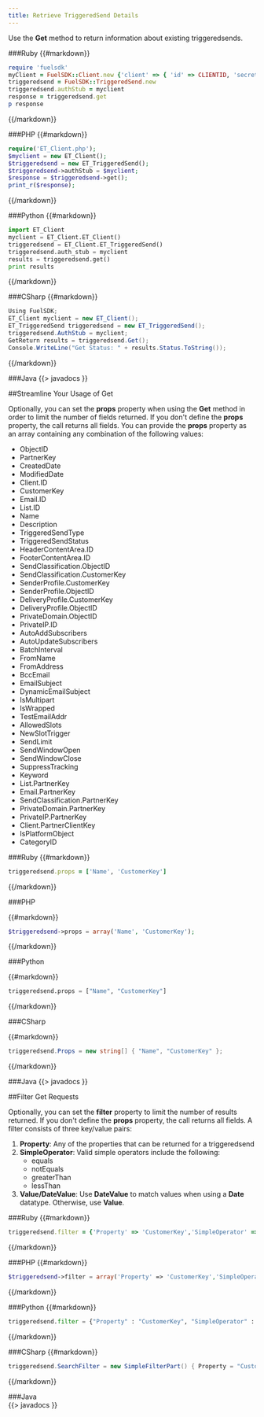 ```yaml
---
title: Retrieve TriggeredSend Details
---
```


Use the **Get** method to return information about existing triggeredsends.

###Ruby
{{#markdown}}
```ruby  
require 'fuelsdk'
myClient = FuelSDK::Client.new {'client' => { 'id' => CLIENTID, 'secret' => SECRET }}
triggeredsend = FuelSDK::TriggeredSend.new
triggeredsend.authStub = myclient
response = triggeredsend.get
p response
```
{{/markdown}}

###PHP
{{#markdown}}
```php  
require('ET_Client.php');
$myclient = new ET_Client();
$triggeredsend = new ET_TriggeredSend();
$triggeredsend->authStub = $myclient;
$response = $triggeredsend->get();
print_r($response);
```
{{/markdown}}

###Python
{{#markdown}}
```python  
import ET_Client
myclient = ET_Client.ET_Client()
triggeredsend = ET_Client.ET_TriggeredSend()
triggeredsend.auth_stub = myclient
results = triggeredsend.get()
print results
```
{{/markdown}}

###CSharp
{{#markdown}}
```csharp  
Using FuelSDK;
ET_Client myclient = new ET_Client();
ET_TriggeredSend triggeredsend = new ET_TriggeredSend();
triggeredsend.AuthStub = myclient;
GetReturn results = triggeredsend.Get();
Console.WriteLine("Get Status: " + results.Status.ToString());
```
{{/markdown}}

###Java
{{> javadocs }}


##Streamline Your Usage of Get

Optionally, you can set the **props** property when using the **Get** method in order to limit the number of fields returned. If you don't define the **props** property, the call returns all fields. You can provide the **props** property as an array containing any combination of the following values:
*   ObjectID
*   PartnerKey
*   CreatedDate
*   ModifiedDate
*   Client.ID
*   CustomerKey
*   Email.ID
*   List.ID
*   Name
*   Description
*   TriggeredSendType
*   TriggeredSendStatus
*   HeaderContentArea.ID
*   FooterContentArea.ID
*   SendClassification.ObjectID
*   SendClassification.CustomerKey
*   SenderProfile.CustomerKey
*   SenderProfile.ObjectID
*   DeliveryProfile.CustomerKey
*   DeliveryProfile.ObjectID
*   PrivateDomain.ObjectID
*   PrivateIP.ID
*   AutoAddSubscribers
*   AutoUpdateSubscribers
*   BatchInterval
*   FromName
*   FromAddress
*   BccEmail
*   EmailSubject
*   DynamicEmailSubject
*   IsMultipart
*   IsWrapped
*   TestEmailAddr
*   AllowedSlots
*   NewSlotTrigger
*   SendLimit
*   SendWindowOpen
*   SendWindowClose
*   SuppressTracking
*   Keyword
*   List.PartnerKey
*   Email.PartnerKey
*   SendClassification.PartnerKey
*   PrivateDomain.PartnerKey
*   PrivateIP.PartnerKey
*   Client.PartnerClientKey
*   IsPlatformObject
*   CategoryID

###Ruby
{{#markdown}}
```ruby  
triggeredsend.props = ['Name', 'CustomerKey']
```
{{/markdown}}

###PHP

{{#markdown}}
```php  
$triggeredsend->props = array('Name', 'CustomerKey');
```
{{/markdown}}

###Python

{{#markdown}}
```python  
triggeredsend.props = ["Name", "CustomerKey"]
```
{{/markdown}}

###CSharp

{{#markdown}}
```csharp  
triggeredsend.Props = new string[] { "Name", "CustomerKey" };
```
{{/markdown}}

###Java
{{> javadocs }}


##Filter Get Requests

Optionally, you can set the **filter** property  to limit the number of results returned.  If you don't define the **props** property, the call returns all fields. A filter consists of three key/value pairs:
1.  **Property**: Any of the properties that can be returned for a triggeredsend
2.  **SimpleOperator**: Valid simple operators include the following:
	* equals
	* notEquals
	* greaterThan
	* lessThan
3.  **Value/DateValue**: Use **DateValue** to match values when using a **Date** datatype. Otherwise, use **Value**.

###Ruby
{{#markdown}}
```ruby  
triggeredsend.filter = {'Property' => 'CustomerKey','SimpleOperator' => 'equals','Value' => 'MyTriggeredSend'}
```
{{/markdown}}

###PHP
{{#markdown}}
```php  
$triggeredsend->filter = array('Property' => 'CustomerKey','SimpleOperator' => 'equals','Value' => 'MyTriggeredSend');
```
{{/markdown}}

###Python
{{#markdown}}
```python  
triggeredsend.filter = {"Property" : "CustomerKey", "SimpleOperator" : "equals", "Value" : "MyTriggeredSend"}
```
{{/markdown}}

###CSharp
{{#markdown}}
```csharp  
triggeredsend.SearchFilter = new SimpleFilterPart() { Property = "CustomerKey", SimpleOperator = SimpleOperators.equals, Value = new string[] { "MyTriggeredSend" } };
```
{{/markdown}}

###Java  
{{> javadocs }}

